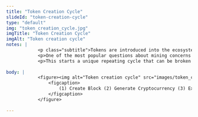 ```yaml
--- 
title: "Token Creation Cycle"
slideId: "token-creation-cycle"
type: "default"
img: "token_creation_cycle.jpg"
imgTitle: "Token Creation Cycle"
imgAlt: "Token creation cycle"
notes: | 
            <p class="subtitle">Tokens are introduced into the ecosystem through a unique feedback relationship.</p>
            <p>One of the most popular questions about mining concerns how tokens are introduced into the Bitcoin ecosystem. Tokens are created every time a block is mined, and rewarded to whichever miner wins the right to the next block. The maximum of bitcoin that will ever be mined is set at 21 million coins. The very first block, known as the genesis block, was mined by Satoshi Nakamoto, as were several successive blocks. The first block rewards were 50 bitcoin.</p>
            <p>This starts a unique repeating cycle that can be broken into four steps.</p>
        
body: | 
            <figure><img alt="Token creation cycle" src="images/token_creation_cycle.jpg" title="Token Creation Cycle">
                <figcaption>
                    (1) Create Block (2) Generate Cryptocurrency (3) Exchange for Resources (4) Collect Transaction Fees
                </figcaption>
            </figure>
        
---
```

